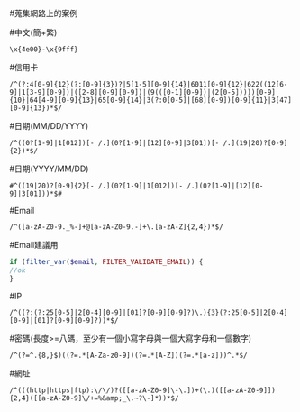 #蒐集網路上的案例


#中文(簡+繁)
```
\x{4e00}-\x{9fff}
```

#信用卡
```
/^(?:4[0-9]{12}(?:[0-9]{3})?|5[1-5][0-9]{14}|6011[0-9]{12}|622((12[6-9]|1[3-9][0-9])|([2-8][0-9][0-9])|(9(([0-1][0-9])|(2[0-5]))))[0-9]{10}|64[4-9][0-9]{13}|65[0-9]{14}|3(?:0[0-5]|[68][0-9])[0-9]{11}|3[47][0-9]{13})*$/
```

#日期(MM/DD/YYYY)
```
/^((0?[1-9]|1[012])[- /.](0?[1-9]|[12][0-9]|3[01])[- /.](19|20)?[0-9]{2})*$/
```

#日期(YYYY/MM/DD)
```
#^((19|20)?[0-9]{2}[- /.](0?[1-9]|1[012])[- /.](0?[1-9]|[12][0-9]|3[01]))*$#
```

#Email
```
/^([a-zA-Z0-9._%-]+@[a-zA-Z0-9.-]+\.[a-zA-Z]{2,4})*$/
```

#Email建議用
```php
if (filter_var($email, FILTER_VALIDATE_EMAIL)) {
//ok
}
```

#IP
```
/^((?:(?:25[0-5]|2[0-4][0-9]|[01]?[0-9][0-9]?)\.){3}(?:25[0-5]|2[0-4][0-9]|[01]?[0-9][0-9]?))*$/
```

#密碼(長度>=八碼，至少有一個小寫字母與一個大寫字母和一個數字)
```
/^(?=^.{8,}$)((?=.*[A-Za-z0-9])(?=.*[A-Z])(?=.*[a-z]))^.*$/
```

#網址
```
/^(((http|https|ftp):\/\/)?([[a-zA-Z0-9]\-\.])+(\.)([[a-zA-Z0-9]]){2,4}([[a-zA-Z0-9]\/+=%&amp;_\.~?\-]*))*$/
```
